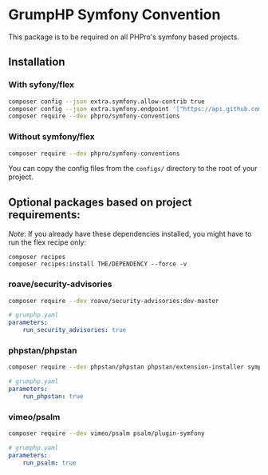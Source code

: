 # GrumpHP Symfony Convention

This package is to be required on all PHPro's symfony based projects.

## Installation

### With syfony/flex

```bash
composer config --json extra.symfony.allow-contrib true
composer config --json extra.symfony.endpoint '["https://api.github.com/repos/phpro/symfony-conventions/contents/index.json", "flex://defaults"]'
composer require --dev phpro/symfony-conventions
```

### Without symfony/flex

```bash
composer require --dev phpro/symfony-conventions
```

You can copy the config files from the `configs/` directory to the root of your project.


## Optional packages based on project requirements:

*Note*: If you already have these dependencies installed, you might have to run the flex recipe only:

```
composer recipes
composer recipes:install THE/DEPENDENCY --force -v
```

### roave/security-advisories 

```bash
composer require --dev roave/security-advisories:dev-master
```

```yaml 
# grumphp.yaml
parameters:
    run_security_advisories: true
```

### phpstan/phpstan

```bash
composer require --dev phpstan/phpstan phpstan/extension-installer symplify/phpstan-rules
```

```yaml 
# grumphp.yaml
parameters:
    run_phpstan: true
```

### vimeo/psalm

```bash
composer require --dev vimeo/psalm psalm/plugin-symfony 
```

```yaml 
# grumphp.yaml
parameters:
    run_psalm: true
```
